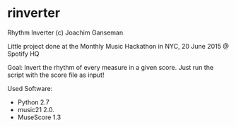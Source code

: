 # rinverter
Rhythm Inverter
(c) Joachim Ganseman

Little project done at the Monthly Music Hackathon in NYC, 20 June 2015 @ Spotify HQ

Goal: Invert the rhythm of every measure in a given score. Just run the script with the score file as input!

Used Software: 
* Python 2.7
* music21 2.0.
* MuseScore 1.3
